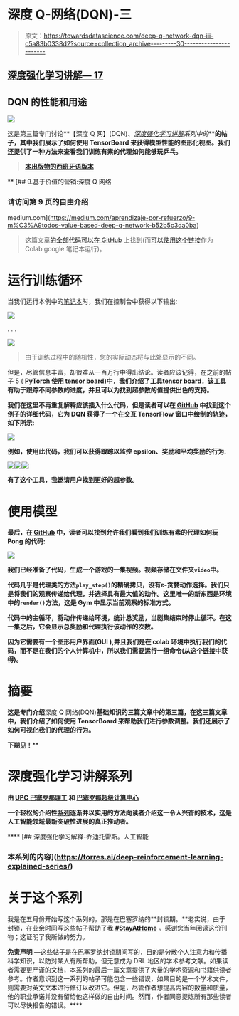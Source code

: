 # 深度 Q-网络(DQN)-三

> 原文：<https://towardsdatascience.com/deep-q-network-dqn-iii-c5a83b0338d2?source=collection_archive---------30----------------------->

## [深度强化学习讲解— 17](https://towardsdatascience.com/tagged/deep-r-l-explained)

## DQN 的性能和用途

![](img/fa0f6596bcb8f7d913d0517d5a751d20.png)

这是第三篇专门讨论**【深度 Q 网】(DQN)、*[*深度强化学习讲解*](https://torres.ai/deep-reinforcement-learning-explained-series/)*系列中的******的帖子，其中我们展示了如何使用 TensorBoard 来获得模型性能的图形化视图。我们还提供了一种方法来查看我们训练有素的代理如何能够玩乒乓。**

> **[本出版物的西班牙语版本](https://medium.com/aprendizaje-por-refuerzo/9-m%C3%A9todos-value-based-deep-q-network-b52b5c3da0ba)**

**[](https://medium.com/aprendizaje-por-refuerzo/9-m%C3%A9todos-value-based-deep-q-network-b52b5c3da0ba) [## 9.基于价值的营销:深度 Q 网络

### 请访问第 9 页的自由介绍

medium.com](https://medium.com/aprendizaje-por-refuerzo/9-m%C3%A9todos-value-based-deep-q-network-b52b5c3da0ba) 

> 这篇文章[的全部代码可以在 GitHub](https://github.com/jorditorresBCN/Deep-Reinforcement-Learning-Explained/blob/master/DRL_15_16_17_DQN_Pong.ipynb) 上找到(而[可以使用这个链接](https://colab.research.google.com/github/jorditorresBCN/Deep-Reinforcement-Learning-Explained/blob/master/DRL_15_16_17_DQN_Pong.ipynb)作为 Colab google 笔记本运行)。

# 运行训练循环

当我们运行本例中的[笔记本](https://colab.research.google.com/github/jorditorresBCN/Deep-Reinforcement-Learning-Explained/blob/master/DRL_15_16_17_DQN_Pong.ipynb)时，我们在控制台中获得以下输出:

![](img/6b5b6241828b0d3a1622b0d04e839dfb.png)

. . .

![](img/aa054c8a8f9ec8ae995479d1c735d9c4.png)

> 由于训练过程中的随机性，您的实际动态将与此处显示的不同。

但是，尽管信息丰富，却很难从一百万行中得出结论。读者应该记得，在之前的帖子 5 ( [**PyTorch 使用 tensor board**](/pytorch-performance-analysis-with-tensorboard-7c61f91071aa)**)**中，我们介绍了工具[**tensor board**](/pytorch-performance-analysis-with-tensorboard-7c61f91071aa)**，该工具有助于跟踪不同参数的进度，并且可以为找到超参数的值提供出色的支持。**

**我们在这里不再重复解释应该插入什么代码，但是读者可以在 [GitHub](https://github.com/jorditorresBCN/Deep-Reinforcement-Learning-Explained/blob/master/DRL_15_16_17_DQN_Pong.ipynb) 中找到这个例子的详细代码，它为 DQN 获得了一个在交互 TensorFlow 窗口中绘制的轨迹，如下所示:**

**![](img/37310e0b0d46d3ffd80219384d3bb90e.png)**

**例如，使用此代码，我们可以获得跟踪以监控 epsilon、奖励和平均奖励的行为:**

**![](img/fbb391d7b0e864e13c5194b7dfd5237e.png)****![](img/ace641e3151ec1435a6cf67029a77584.png)****![](img/4a585a36e8e9757b22bdab9ea1c3bc03.png)**

**有了这个工具，我邀请用户找到更好的超参数。**

# **使用模型**

**最后，在 [GitHub](https://github.com/jorditorresBCN/Deep-Reinforcement-Learning-Explained/blob/master/DRL_15_16_17_DQN_Pong.ipynb) 中，读者可以找到允许我们看到我们训练有素的代理如何玩 Pong 的代码:**

**![](img/a36b248be610eab0812a97b1ea0fb792.png)**

**我们已经准备了代码，生成一个游戏的一集视频。视频存储在文件夹`video`中。**

**代码几乎是代理类的方法`play_step()`的精确拷贝，没有ε-贪婪动作选择。我们只是将我们的观察传递给代理，并选择具有最大值的动作。这里唯一的新东西是环境中的`render()`方法，这是 Gym 中显示当前观察的标准方式。**

**代码中的主循环，将动作传递给环境，统计总奖励，当剧集结束时停止循环。在这一集之后，它会显示总奖励和代理执行该动作的次数。**

**因为它需要有一个图形用户界面(GUI ),并且我们是在 colab 环境中执行我们的代码，而不是在我们的个人计算机中，所以我们需要运行一组命令(从这个[链接](/rendering-openai-gym-envs-on-binder-and-google-colab-536f99391cc7)中获得)。**

# **摘要**

**这是专门介绍**深度 Q 网络(DQN)**基础知识的三篇文章中的第三篇，在这三篇文章中，我们介绍了如何使用 TensorBoard 来帮助我们进行参数调整。我们还展示了如何可视化我们的代理的行为。**

**下期[见](/policy-based-methods-8ae60927a78d)！**** 

# ****深度强化学习讲解系列****

******由** [**UPC 巴塞罗那理工**](https://www.upc.edu/en) **和** [**巴塞罗那超级计算中心**](https://www.bsc.es/)****

****一个轻松的介绍性[系列](https://torres.ai/deep-reinforcement-learning-explained-series/)逐渐并以实用的方法向读者介绍这一令人兴奋的技术，这是人工智能领域最新突破性进展的真正推动者。****

****[](https://torres.ai/deep-reinforcement-learning-explained-series/) [## 深度强化学习解释-乔迪托雷斯。人工智能

### 本系列的内容](https://torres.ai/deep-reinforcement-learning-explained-series/) 

# 关于这个系列

我是在五月份开始写这个系列的，那是在巴塞罗纳的**封锁期。**老实说，由于封锁，在业余时间写这些帖子帮助了我 [**#StayAtHome**](https://twitter.com/hashtag/StayAtHome?src=hashtag_click) 。感谢您当年阅读这份刊物；这证明了我所做的努力。

**免责声明** —这些帖子是在巴塞罗纳封锁期间写的，目的是分散个人注意力和传播科学知识，以防对某人有所帮助，但无意成为 DRL 地区的学术参考文献。如果读者需要更严谨的文档，本系列的最后一篇文章提供了大量的学术资源和书籍供读者参考。作者意识到这一系列的帖子可能包含一些错误，如果目的是一个学术文件，则需要对英文文本进行修订以改进它。但是，尽管作者想提高内容的数量和质量，他的职业承诺并没有留给他这样做的自由时间。然而，作者同意提炼所有那些读者可以尽快报告的错误。****